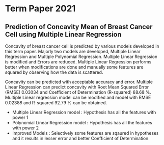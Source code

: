 # Term Paper 2021 
## Prediction of Concavity Mean of Breast Cancer Cell using Multiple Linear Regression
Concavity of breast cancer cell is predicted by various models developed in this
term paper. Majorly two models are developed, Multiple Linear Regression and
Multiple Polynomial Regression. Multiple Linear Regression is modified and
Errors are reduced. Multiple Linear Regression performs better when
modifications are done and manually some features are squared by observing
how the data is scattered.

Concavity can be predicted with acceptable accuracy and error. Multiple Linear
Regression can predict concavity with Root Mean Squared Error (RMSE)
0.03034 and Coefficient of Determination (R-squared) 88.68 %. Multiple Linear
regression model can be modified and model with RMSE 0.02388 and R-squared 92.79
% can be obtained.

* Multiple Linear Regression model : Hypothesis has all the features with power 1
* Polynomial Linear Regression model : Hypothesis has all the features with power 2
* Improved Models : Selectively some features are sqaured in hypotheses and it results in lesser error and better Coefficient of Determination



